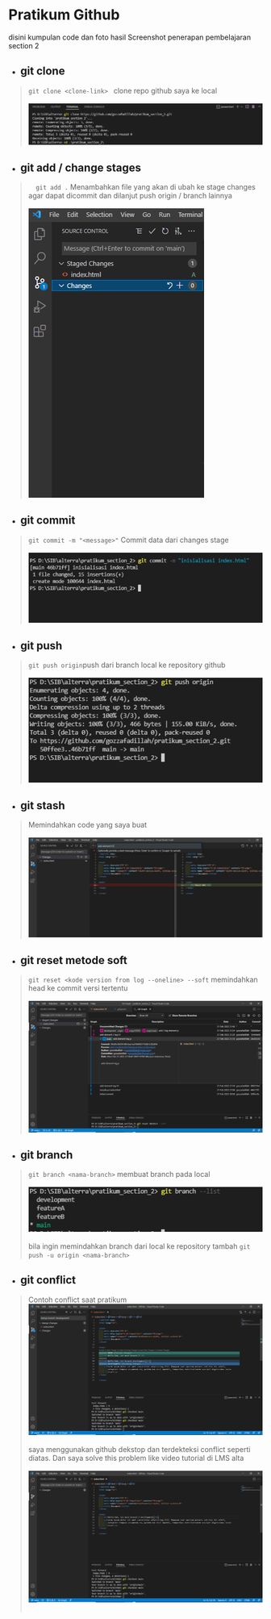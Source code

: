 # Pratikum Github

disini kumpulan code dan foto hasil Screenshot penerapan pembelajaran section 2

* ## git clone
> ```git clone <clone-link> ```  clone repo github saya ke local <br /><br />
![Screen shoot git clone](../screenshot/1_git_clone.png)

* ## git add / change stages 
> ```   git add . ``` Menambahkan file yang akan di ubah ke stage changes agar dapat dicommit dan dilanjut push origin / branch lainnya <br /><br />
![Screen shot git](../screenshot/2_stage_changes_or_git_add.png)

* ## git commit
> ``` git commit -m "<message>" ``` Commit data dari changes stage <br /><br />
![Screen shot git](../screenshot/3_git_commit_with_massege.png)

* ## git push
> ``` git push origin ```push dari branch local ke repository github <br /><br />
![Screen shot git](../screenshot/4_git_push.png)

* ## git stash
> Memindahkan code yang saya buat <br /><br />
![Screen shot git](../screenshot/5_add_git_stash.png)

* ## git reset metode soft
> ``` git reset <kode version from log --oneline> --soft ``` memindahkan head ke commit versi tertentu <br /><br />
![Screen shot git](../screenshot/6_git_reset.png)

* ## git branch
> ``` git branch <nama-branch> ``` membuat branch pada local <br /><br />
![Screen shot git](../screenshot/7_git_branch_list.png) <br /><br />
> bila ingin memindahkan branch dari local ke repository tambah ``` git push -u origin <nama-branch> ```

* ## git conflict
> Contoh conflict saat pratikum 
![Screen shot git](../screenshot/8_conflict.png) <br /><br />
> saya menggunakan github dekstop dan terdekteksi conflict seperti diatas. Dan saya solve this problem like video tutorial di LMS alta <br /><br />
![Screen shot git](../screenshot/8_conflict_solve.png) <br /><br />




